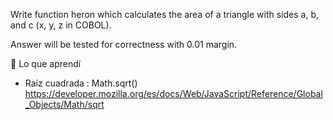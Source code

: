 Write function heron which calculates the area of a triangle with sides a, b, and c (x, y, z in COBOL).

Answer will be tested for correctness with 0.01 margin.

🧠 Lo que aprendí

- Raíz cuadrada : 
    Math.sqrt()
    https://developer.mozilla.org/es/docs/Web/JavaScript/Reference/Global_Objects/Math/sqrt 
